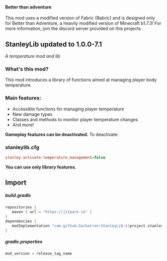 #### Better than adventure
This mod uses a modified version of Fabric (Babric) and is designed only for Better than Adventure, a heavily modified version of Minecraft b1.7.3! For more information, join the discord server provided on this projects

## StanleyLib updated to 1.0.0-7.1
*A temperature mod and lib*

### What's this mod?
This mod introduces a library of functions aimed at managing player body temperature.

### Main features:
* Accessible functions for managing player temperature
* New damage types
* Classes and methods to monitor player temperature changes
* And more!

**Gameplay features can be deactivated.**
To deactivate:
### stanleylib.cfg
```cfg
stanley.activate.temperature_management=false
```
**You can use only library features.**

## Import
##### build.gradle
```gradle
repositories {
   maven { url = "https://jitpack.io" }
}
dependencies {
   modImplementation "com.github.Garkatron:StanleyLib:${project.stanleylib_version}"
}
```
##### gradle.properties
```gradle
mod_version = release_tag_name
```
